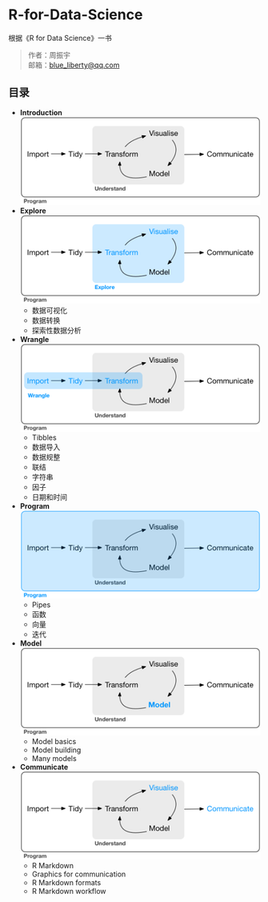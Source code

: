 # R-for-Data-Science
根据《R for Data Science》一书

> 作者：周振宇  
> 邮箱：blue_liberty@qq.com

## 目录
+ **Introduction**  
![](https://raw.githubusercontent.com/blueliberty/R-for-Data-Science/master/Pictures/data-science.png)
+ **Explore**  
![](https://raw.githubusercontent.com/blueliberty/R-for-Data-Science/master/Pictures/data-science-explore.png)
	+ 数据可视化
	+ 数据转换
	+ 探索性数据分析
+ **Wrangle**  
![](https://raw.githubusercontent.com/blueliberty/R-for-Data-Science/master/Pictures/data-science-wrangle.png)
	+ Tibbles
	+ 数据导入
	+ 数据规整
	+ 联结
	+ 字符串
	+ 因子
	+ 日期和时间
+ **Program**  
![](https://raw.githubusercontent.com/blueliberty/R-for-Data-Science/master/Pictures/data-science-program.png)
	+ Pipes
	+ 函数
	+ 向量
	+ 迭代
+ **Model**  
![](https://raw.githubusercontent.com/blueliberty/R-for-Data-Science/master/Pictures/data-science-model.png)
	+ Model basics
	+ Model building
	+ Many models
+ **Communicate**  
![](https://raw.githubusercontent.com/blueliberty/R-for-Data-Science/master/Pictures/data-science-communicate.png)
	+ R Markdown
	+ Graphics for communication
	+ R Markdown formats
	+ R Markdown workflow
